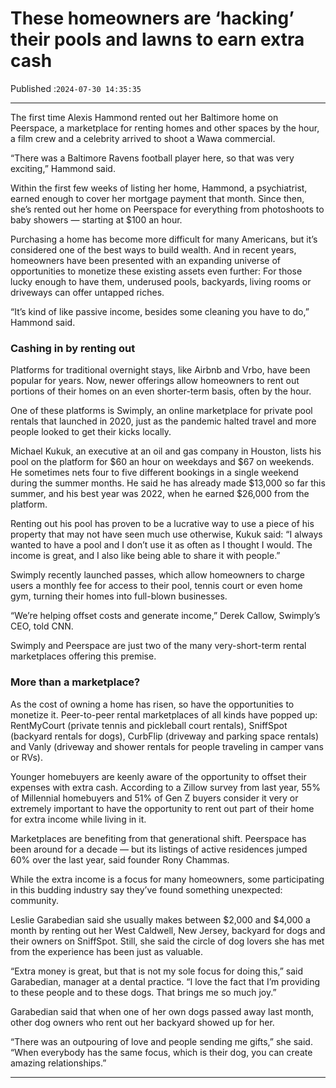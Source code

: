 # These homeowners are ‘hacking’ their pools and lawns to earn extra cash

Published :`2024-07-30 14:35:35`

---

The first time Alexis Hammond rented out her Baltimore home on Peerspace, a marketplace for renting homes and other spaces by the hour, a film crew and a celebrity arrived to shoot a Wawa commercial.

“There was a Baltimore Ravens football player here, so that was very exciting,” Hammond said.

Within the first few weeks of listing her home, Hammond, a psychiatrist, earned enough to cover her mortgage payment that month. Since then, she’s rented out her home on Peerspace for everything from photoshoots to baby showers — starting at $100 an hour.

Purchasing a home has become more difficult for many Americans, but it’s considered one of the best ways to build wealth. And in recent years, homeowners have been presented with an expanding universe of opportunities to monetize these existing assets even further: For those lucky enough to have them, underused pools, backyards, living rooms or driveways can offer untapped riches.

“It’s kind of like passive income, besides some cleaning you have to do,” Hammond said.

### Cashing in by renting out

Platforms for traditional overnight stays, like Airbnb and Vrbo, have been popular for years. Now, newer offerings allow homeowners to rent out portions of their homes on an even shorter-term basis, often by the hour.

One of these platforms is Swimply, an online marketplace for private pool rentals that launched in 2020, just as the pandemic halted travel and more people looked to get their kicks locally.

Michael Kukuk, an executive at an oil and gas company in Houston, lists his pool on the platform for $60 an hour on weekdays and $67 on weekends. He sometimes nets four to five different bookings in a single weekend during the summer months. He said he has already made $13,000 so far this summer, and his best year was 2022, when he earned $26,000 from the platform.

Renting out his pool has proven to be a lucrative way to use a piece of his property that may not have seen much use otherwise, Kukuk said: “I always wanted to have a pool and I don’t use it as often as I thought I would. The income is great, and I also like being able to share it with people.”

Swimply recently launched passes, which allow homeowners to charge users a monthly fee for access to their pool, tennis court or even home gym, turning their homes into full-blown businesses.

“We’re helping offset costs and generate income,” Derek Callow, Swimply’s CEO, told CNN.

Swimply and Peerspace are just two of the many very-short-term rental marketplaces offering this premise.

### More than a marketplace?

As the cost of owning a home has risen, so have the opportunities to monetize it. Peer-to-peer rental marketplaces of all kinds have popped up: RentMyCourt (private tennis and pickleball court rentals), SniffSpot (backyard rentals for dogs), CurbFlip (driveway and parking space rentals) and Vanly (driveway and shower rentals for people traveling in camper vans or RVs).

Younger homebuyers are keenly aware of the opportunity to offset their expenses with extra cash. According to a Zillow survey from last year, 55% of Millennial homebuyers and 51% of Gen Z buyers consider it very or extremely important to have the opportunity to rent out part of their home for extra income while living in it.

Marketplaces are benefiting from that generational shift. Peerspace has been around for a decade — but its listings of active residences jumped 60% over the last year, said founder Rony Chammas.

While the extra income is a focus for many homeowners, some participating in this budding industry say they’ve found something unexpected: community.

Leslie Garabedian said she usually makes between $2,000 and $4,000 a month by renting out her West Caldwell, New Jersey, backyard for dogs and their owners on SniffSpot. Still, she said the circle of dog lovers she has met from the experience has been just as valuable.

“Extra money is great, but that is not my sole focus for doing this,” said Garabedian, manager at a dental practice. “I love the fact that I’m providing to these people and to these dogs. That brings me so much joy.”

Garabedian said that when one of her own dogs passed away last month, other dog owners who rent out her backyard showed up for her.

“There was an outpouring of love and people sending me gifts,” she said. “When everybody has the same focus, which is their dog, you can create amazing relationships.”

---


